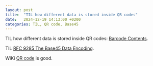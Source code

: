 ```yaml
---
layout: post
title:  "TIL how different data is stored inside QR codes"
date:   2024-12-19 14:13:00 +0200
categories: TIL, QR code, Base45
---
```

TIL how different data is stored inside QR codes: [Barcode Contents](https://github.com/zxing/zxing/wiki/Barcode-Contents).

TIL [RFC 9285 The Base45 Data Encoding](https://datatracker.ietf.org/doc/rfc9285/).

WiKi [QR code](https://en.wikipedia.org/wiki/QR_code) is good.
